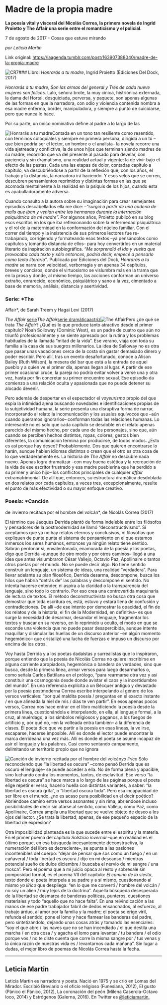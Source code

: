 # Madre de la propia madre

**La
poesía vital y visceral del Nicolás Correa, la primera novela de Ingrid Proietto y
The Affair una serie entre el romanticismo y el policial.**

7 de agosto de 2017 - Cosas que estuve mirando

_por Leticia Martin_

Link original: https://laagenda.tumblr.com/post/163907388040/madre-de-la-propia-madre

![CR7](https://64.media.tumblr.com/70cb080ce3df7e102b124f28663f38eb/tumblr_inline_pk0l6k23uh1t6q87u_500.jpg)### Libro: *Honrarás
a tu madre*, Ingrid
Proietto (Ediciones Del Dock, 2017)

*Honrarás
a tu madre,* *Son
las armas del general y Tres de cada nueve mujeres son felices.* Lalo,
señora brote, la muy cínica, histriónica externada, la dama del
Hortal, desquiciada, perversa, y paquete, son apenas algunas de las
formas en que la narradora, con odio y violencia contenida nombra a
esa madre enferma, border, manipuladora, y siempre a punto de
suicidarse, pero que nunca lo hace. 


Por
su parte, un único nominativo define al padre a lo largo de las



![Honrarás a tu madre](https://64.media.tumblr.com/0e15ac4b1fc804ba9bc51e2c50b94113/tumblr_inline_pk0l6kNZHQ1t6q87u_250.jpg)Contada
en un tono tan resiliente como resentido, con términos coloquiales y
siempre en primera persona, dirigida a un tú –que bien podría ser
el lector, un hombre o el analista– la novela recorre una vida
ajetreada y conflictiva, la de unos hijos que terminan siendo madres
de su madre, recorrido que va del presente al pasado para develar,
con paciencia y sin dramatismo, una realidad actual y vigente: la de
vivir bajo el efecto de las pastas. Cada una las etapas de dolor,
contadas capítulo a capítulo, va descubriéndose a partir de la
reflexión que, con los años, el trabajo y la distancia, la
narradora irá haciendo. Y esos velos que se corren, descubren
pensamientos reprimidos y distintas formas en las que se acomoda
mentalmente a la realidad en la psiquis de los hijos, cuando esta es
apabulladoramente adversa. 


Cuando
consulto a la autora sobre su imaginación para crear semejantes
episodios descabellados ella me dice: –*“surgió
a partir de una cadena de mails que iban y venían entre las hermanas
durante la internación psiquiátrica de mi madre”.* Por
algunos años, Proietto publicó en su blog esos escritos en los que
iba reflexionando sobre la enfermedad psiquiátrica y el rol de la
maternidad en la conformación del núcleo familiar. Con el correr
del tiempo y la insistencia de sus primeros lectores fue
re-trabajando, corrigiendo y formateando esos textos –ya
pensándolos como capítulos y tomando distancia de ellos– para hoy
convertirlos en un material literario de inspiración autobiográfica.
*“Me
sorprendió el ida y vuelta que provocaba cada texto y sólo
entonces, podría decir, empecé a pensarlo como texto literario”*.
Publicada por Ediciones del Dock, *Honrarás
a tu madre* se
narra con velocidad, verborragia y en apenas 34 capítulos, breves y
concisos, donde el virtuosismo se vislumbra más en la trama que en
la prosa y donde, al mismo tiempo, las acciones conforman un universo
extraño, enrarecido, económico, psiquiátrico y sano a la vez,
cimentado a base de memoria, análisis, distancia y asertividad. 

### Serie: *The
Affair*, de
Sarah Treem y Hagai Levi (2017)

*The
Affair* [serie](https://es.wikipedia.org/wiki/Serie_de_televisi%C3%B3n)*The Affair*[serie dramática](https://es.wikipedia.org/wiki/Anexo:Globo_de_Oro_a_la_mejor_serie-Drama)[actriz](https://es.wikipedia.org/wiki/Anexo:Globo_de_Oro_a_la_mejor_actriz_de_serie_de_televisi%C3%B3n_-_Drama)![The Affair](https://64.media.tumblr.com/70cb080ce3df7e102b124f28663f38eb/tumblr_inline_pk0l6k23uh1t6q87u_400.jpg)Pero
¿de qué se trata *The
Affair*?
¿Qué es lo que produce tanto atractivo desde el primer capítulo? 
Noah Solloway (Dominic
West), es un padre de cuatro que aún no triunfó
profesionalmente y se siente apresado por la rutina y los problemas
habituales de la llamada “mitad de la vida”. Ese verano, viaja
con toda su familia a la casa de sus suegros millonarios. La idea de
Salloway no es otra que pasar unas vacaciones cerca de la costa sin
gastar demasiado dinero y poder escribir. Pero allí, tras un evento
desafortunado, conoce a Alison Bailey (Ruth
Wilson), la mesera del bar que está a la entrada de aquel pueblo
y a quien ve el primer día, apenas llegan al lugar. A partir de ese
primer ocasional cruce, la pareja no podría evitar volver a verse
una y otra vez, hasta por fin concretar su primer encuentro sexual.
Ese episodio da comienzo a una relación oculta y apasionada que no
puede detener su alocado devenir.

Pero
además de despertar en el espectador el *voyeurismo*
propio del que espía la intimidad ajena buscando novedades e
identificaciones propias de la subjetividad humana, la serie presenta
una disruptiva forma de narrar, incorporando al relato la
incomunicación y los usuales equívocos que –aún cuando queramos
ignorarlos– conforman todas las relaciones humanas. Lo interesante
no es solo que cada capítulo se desdoble en el relato apenas
parecido del mismo hecho, por cada uno de los personajes, sino que,
aún cuando se perciben hechos distintos, ropas, colores, gestos bien
diferentes, la comunicación termina por producirse, de todos modos.
¿Esto es así porque hay deseo? Probablemente. Dos que quieren
encontrarse lo harán, aunque hablen idiomas distintos o crean que el
otro es otra cosa de lo que verdaderamente es. La historia de *The
Affair* no
descubre nada nuevo. Apenas logra dramatizar –con muy buena
estética y la recreación de la vida de ese escritor frustrado y esa
madre pueblerina que ha perdido a su primer y único hijo– los
conflictos principales de cualquier *affair*
extramatrimonial.  De allí que, entonces, su estructura dramática
desdoblada en dos relatos por cada capítulos, a veces tres,
excepcionalmente, resulte el punto de más efectividad o su mayor
enfoque creativo. 


  


### Poesía: *Canción
de invierno recitada por el hombre del volcán*, de
Nicolás Correa (2017)

El
término que Jacques Derrida plantó de forma indeleble entre los
filósofos y pensadores de la postmodernidad se llamó
“deconstructivismo”. Si aceptamos que ya no hay relatos eternos y
conclusivos, ni filosofías que expliquen de punta punta el
sistema de pensamiento en el que estamos inmersos los seres humanos,
entonces ya ningún relato tiene sentido. Sabrán perdonar si,
envalentonada, enamorada de la poesía y los poetas, digo que Derrida
–aunque de otro modo y por otros caminos– llegó a una idea que
antes vislumbraron César Vallejo, Octavio Paz, Apollinaire o tantos
otros poetas por el mundo. No se puede decir algo. No tiene sentido
construir un lenguaje, un sistema de ideas, una realidad “verdadera”.
Para llevar adelante su plan filosófico, Derrida desarma,
descompone, busca los hilos que habría “detrás de” las palabras
y descompone el sentido. No intenta hacerse entender, ni aspira a la
claridad o la transparencia del lenguaje, sino todo lo contrario. Por
eso crea una controvertida maquinaria de lectura de textos. El método
deconstructivista no busca otra cosa que demostrar que toda escritura
es, está, estuvo y estará llena de confusión y contradicciones. De
allí –de ese intento por demostrar la opacidad, el fin de los
relatos y de la historia, el fin de la Modernidad, en definitiva–
es que surge la necesidad de desarmar, desandar el lenguaje,
fragmentar los textos y buscar en su reverso, en lo reprimido u
oculto, el modo en que se esconde una violencia que no puede pasar
desapercibida, aunque intente maquillar y disimular las huellas de un
discurso anterior –en algún momento hegemónico– que cristalizó
una lucha de fuerzas e impuso un discurso por encima de los otros. 


Voy
hasta Derrida y a los poetas dadaístas y surrealistas que lo
inspiraron, porque entiendo que la poesía de Nicolás Correa no
quiere inscribirse en alguna corriente apropiadora, hegemónica o
bandera de verdades, sino que busca, desde la primera línea, armar
versos para luego desarmarlos o, como señala Carlos Battilana en el
prólogo, “para rearmarse otra vez y así constituir una cosmogonía
desde donde avistar el caos y la incertidumbre del mundo”. En una
referencia explícita a un Bécquer antiguo y devastado por la poesía
postmoderna Correa escribe interpelando al género de los versos
verticales: “por qué maldita poesía / preguntas en el exacto
instante / en que alineada la hiel de mis / días te ven partir”.
En esos apenas pocos versos, Correa nos hace entrar en el libro
maldiciendo la poesía desde la primera línea, cuestionándola e
interpelando, en ella, al lenguaje formal, a la cruz, al muérdago, a
los símbolos religiosos y paganos, a los fuegos de artificio y, por
qué no, –en la volteada entra también– a la diferencia de
clases. El poeta dice que ve partir a la poesía en esas líneas, la
ve irse, escaparse, hacerse imposible. Allí es donde el lector puede
encontrar la marca derrideana una vez más. Allí es donde el poeta
se asume incapaz de asir el lenguaje y las palabras. Casi como
sentando campamento, delimitando un territorio propio que no ignora


![Canción de invierno recitada por el hombre del volcán](https://64.media.tumblr.com/e11ddaf5fc63be7b8374ad3a804bcf68/tumblr_inline_pk0l6lLu3N1t6q87u_250.jpg)*yo
lírico* Sólo
reconociendo que “la libertad es oscura” –como pensó Derrida
que es oscuro el lenguaje– se puede acceder a ella. No de forma
plena y apacible, sino luchando contra los momentos, tantos, de
esclavitud. Ese verso “la libertad es oscura” se hace marca a lo
largo de las páginas porque el poeta elige repetir el verso, hacerlo
huella con distintas variantes, a saber: “la libertad es oscura
grita”, o “libertad oscura toda”. Pero esa incapacidad de ser
libre en el mundo, ¿no es acaso pura posibilidad en el decir
poético? Abriéndose camino entre versos asonantes y sin rima,
abriéndose incluso posibilidades de decir sin atarse al sentido,
como Vallejo, como Paz, como Apollinaire, Correa amplía una libertad
que se vuelve objeto de deseo a los ojos del lector. ¿Se trata la
libertad, apenas, de ese pequeño espacio de la libertad de
expresión?

Otra
imposibilidad planteada es la que sucede entre el espíritu y la
materia. En el primer poema del capítulo *Solsticio
invernal*
–que en realidad es el último porque, en esa búsqueda
incesantemente deconstructiva, la numeración del libro es
decreciente–, se apunta a las pasiones incontenibles del cuerpo:
“dejar de pensar que sos como un fuego / en un cañaveral / toda
libertad es oscura / dijo en mi descanso / mientras potencial sueño
de dulce diciembre / buscaba el nervio de mi sangre / una mosca”.
Pero el poema que a mi juicio opaca al resto y sobresale sin
pomposidad formal, es el poema VII del capítulo: *El
camino de la siesta*,
texto donde el poeta interpela a su padre y a sí mismo, cuestionando
al mismo *yo
lírico* que
despliega: “en lo que me convertí / hombre del volcán / no soy un
alien / muy lejos de la doctrina”. Aquella búsqueda desesperada de
la libertad se desmarca de banderas políticas, punteros, cuestiones
materiales y todo “aquello que no hace falta”. En una
reivindicación a las manos de ese padre trabajador fabril de dedos
ensanchados, al esfuerzo, al trabajo árduo, al amor por la familia y
la madre; el poeta se erige viril, refunda el sentido, pone el lomo y
hace flamear las banderas del padre, pero sintetizándolo, dejando
unas cosas atrás y tomando las esenciales: “soy
el que abre / las naves que no se han incendiado / el que destila una
marcha / en otra cosa / y agacha el lomo para levantar / tu bandera /
el odio porque vos / no te diste cuenta que corre la misma sangre por
/ tus venas y la única razón de nuestras vida es / levantarnos cada
mañana”. Sin lugar a dudas, el mejor libro de poemas de Nicolás
Correa hasta la fecha.



---

Leticia Martin
--------------

 Leticia Martin es narradora y poeta. Nació en 1975 y se crió en Lomas del Mirador. Escribió Breviario o el oficio religioso (Funesiana, 2012), El gusto (Pánico el Pánico, 2012), La coronación del peón (Milena Caserola-Octavo loco, 2014) y Estrógenos (Galerna, 2016). En Twitter es [@leticiamartin.](https://twitter.com/leticiamartin?lang=es)

